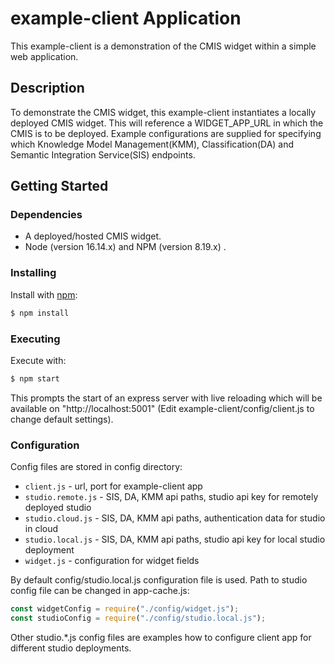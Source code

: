 
# example-client Application
This example-client is a demonstration of the CMIS widget within a simple web application.

## Description
To demonstrate the CMIS widget, this example-client instantiates a locally deployed CMIS widget.
This will reference a WIDGET_APP_URL in which the CMIS is to be deployed. Example configurations are supplied 
for specifying which Knowledge Model Management(KMM), Classification(DA) and Semantic Integration Service(SIS) endpoints.

## Getting Started
### Dependencies
* A deployed/hosted CMIS widget.
* Node (version 16.14.x) and NPM (version 8.19.x) . 

### Installing
Install with [npm](https://www.npmjs.com/):
```sh
$ npm install
```

### Executing
Execute with:
```sh
$ npm start
```

This prompts the start of an express server with live reloading which will be available on "http://localhost:5001" (Edit example-client/config/client.js to change default settings).

### Configuration
Config files are stored in config directory:

- `client.js` - url, port for example-client app
- `studio.remote.js` - SIS, DA, KMM api paths, studio api key for remotely deployed studio
- `studio.cloud.js` - SIS, DA, KMM api paths, authentication data for studio in cloud
- `studio.local.js` - SIS, DA, KMM api paths, studio api key for local studio deployment
- `widget.js` - configuration for widget fields

By default config/studio.local.js configuration file is used. Path to studio config file can be changed in app-cache.js:

```js
const widgetConfig = require("./config/widget.js");
const studioConfig = require("./config/studio.local.js");
```

Other studio.*.js config files are examples how to configure client app for different studio deployments.

  
